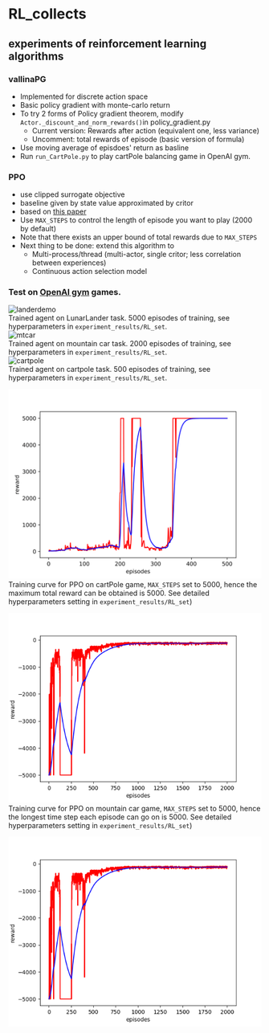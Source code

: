 # RL_collects
## experiments of reinforcement learning algorithms

### vallinaPG
- Implemented for discrete action space
- Basic policy gradient with monte-carlo return
- To try 2 forms of Policy gradient theorem, modify ```Actor._discount_and_norm_rewards()```in policy_gradient.py
  - Current version: Rewards after action (equivalent one, less variance)
  - Uncomment: total rewards of episode (basic version of formula)
- Use moving average of episdoes' return as basline 
- Run ```run_CartPole.py``` to play cartPole balancing game in OpenAI gym.

### PPO
- use clipped surrogate objective
- baseline given by state value approximated by critor
- based on [this paper](https://arxiv.org/abs/1707.06347) 
- Use ```MAX_STEPS``` to control the length of episode you want to play (2000 by default)
- Note that there exists an upper bound of total rewards due to ```MAX_STEPS```
- Next thing to be done: extend this algorithm to
  - Multi-process/thread (multi-actor, single critor; less correlation between experiences)
  - Continuous action selection model   
### Test on [OpenAI gym](https://gym.openai.com/) games.   
![landerdemo](https://user-images.githubusercontent.com/25345821/47616297-c151b400-daf5-11e8-8cc0-2f1840df321e.gif)   
Trained agent on LunarLander task. 5000 episodes of training, see hyperparameters in ```experiment_results/RL_set```.   
![mtcar](https://user-images.githubusercontent.com/25345821/47627790-09f88400-db6d-11e8-847d-707037c8e59a.gif)   
Trained agent on mountain car task. 2000 episodes of training, see hyperparameters in ```experiment_results/RL_set```.  
![cartpole](https://user-images.githubusercontent.com/25345821/47627814-31e7e780-db6d-11e8-89fc-72843bf1d76c.gif)   
Trained agent on cartpole task. 500 episodes of training, see hyperparameters in ```experiment_results/RL_set```.   

![Training Curve](https://github.com/JamesTuna/RL_collects/blob/master/experiment_results/cartPoleSet8-1.png)
Training curve for PPO on cartPole game, ```MAX_STEPS``` set to 5000, hence the maximum total reward can be obtained is 5000. See detailed hyperparameters setting in ```experiment_results/RL_set```)     


![Training Curve2](https://github.com/JamesTuna/RL_collects/blob/master/experiment_results/mtCar_set1.png)   
Training curve for PPO on mountain car game, ```MAX_STEPS``` set to 5000, hence the longest time step each episode can go on is 5000. See detailed hyperparameters setting in ```experiment_results/RL_set```)   

![Training Curve2](https://github.com/JamesTuna/RL_collects/blob/master/experiment_results/mtCar_set1.png)   
